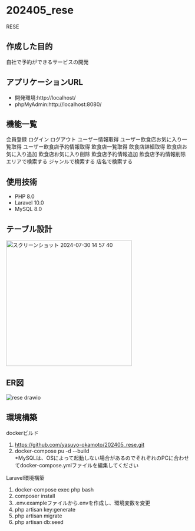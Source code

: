 # 202405_rese
RESE
## 作成した目的　　
自社で予約ができるサービスの開発　　

## アプリケーションURL　　

* 開発環境:http://localhost/  
* phpMyAdmin:http://localhost:8080/


## 機能一覧　　
会員登録
ログイン
ログアウト
ユーザー情報取得
ユーザー飲食店お気に入り一覧取得
ユーザー飲食店予約情報取得
飲食店一覧取得
飲食店詳細取得
飲食店お気に入り追加
飲食店お気に入り削除
飲食店予約情報追加
飲食店予約情報削除
エリアで検索する
ジャンルで検索する
店名で検索する


## 使用技術  

* PHP 8.0  
* Laravel 10.0  
* MySQL 8.0

## テーブル設計  
<img width="341" alt="スクリーンショット 2024-07-30 14 57 40" src="https://github.com/user-attachments/assets/4312733f-6840-4dac-b0a0-3d3bad931e33">

## ER図  
![rese drawio](https://github.com/user-attachments/assets/50c8f79f-c7b4-4603-b3db-9ed995e76941)


## 環境構築　　
dockerビルド　 
  
1.  https://github.com/yasuyo-okamoto/202405_rese.git
2. docker-compose pu -d --build  
*MySQLは、OSによって起動しない場合があるのでそれぞれのPCに合わせてdocker-compose.ymlファイルを編集してください  

Laravel環境構築  

1. docker-compose exec php bash  
2. composer install  
3. .env.exampleファイルから.envを作成し、環境変数を変更  
4. php artisan key:generate  
5. php artisan migrate  
6. php artisan db:seed  



